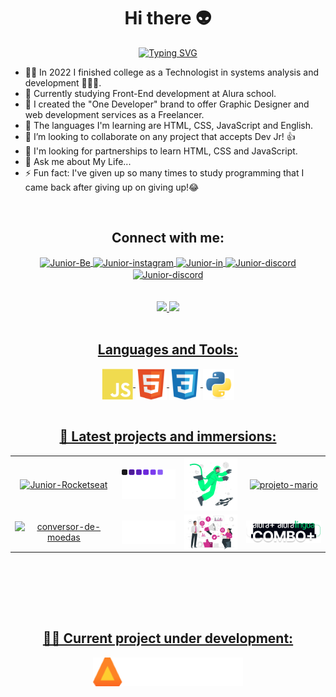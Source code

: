 <h1 align="center">Hi there 👽</h1>
<div align="center">
<a href="https://git.io/typing-svg"><img src="https://readme-typing-svg.demolab.com?font=Fira+Code&size=22&pause=1000&color=F75C7E&width=435&lines=My+name+is+Roberto+Junior+%F0%9F%98%81;Welcome+to+my+GitHub+profile!%F0%9F%96%96" alt="Typing SVG" /></a>
</div>
<div align="center">
  <ul align="left" list-style="none">
       <li><tr>🧑‍🚀 In 2022 I finished college as a Technologist in systems analysis and development 👨🏻‍🎓.
       <li><tr>📖 Currently studying Front-End development at Alura school.
       <li><tr>🔭 I created the "One Developer" brand to offer Graphic Designer and web development services as a Freelancer.</tr></li>
       <li><tr>🌱 The languages I'm learning are HTML, CSS, JavaScript and English.</tr></li>
       <li><tr>👯 I’m looking to collaborate on any project that accepts Dev Jr! 👍</tr></li>
       <li><tr>🤔 I'm looking for partnerships to learn HTML, CSS and JavaScript.</tr></li>
       <li><tr>💬 Ask me about My Life...</tr></li>
       <li><tr>⚡ Fun fact: I've given up so many times to study programming that I came back after giving up on giving up!😂 </tr></li>
  </ul>
</div>
<!-- <h4 align="center"> 👽 FIY: You followed me, I follow you... you unfollowed me, I also unfollowed you...<br>
  Reciprocity my friend❤️‍🔥</h3> -->
    
<!-- <h4 align="center"> 👽 FIY: You followed me, I follow you... you unfollowed me, I also unfollowed you...<br>
  Reciprocity my friend❤️‍🔥</h3> -->
<br>

<h2 align="center">Connect with me:</h3>


<div align="center"> 
  <a href="https://behance.com/robertojunnior" target="_blank" rel="external">
  <img align="center" alt="Junior-Be" width="50px" src="https://cdn-icons-png.flaticon.com/512/3670/3670094.png">
  <a href="https://instagram.com/_onedeveloper" target="_blank" rel="external">
  <img align="center" alt="Junior-instagram" width="50px" src="https://cdn-icons-png.flaticon.com/512/3955/3955024.png">
  <a href="https://linkedin.com/in/roberto-r-junior/" target="_blank" rel="external">
  <img align="center" alt="Junior-in" width="50px" src="https://cdn-icons-png.flaticon.com/512/4494/4494498.png">
  <a href="https://discord.gg/e9SU4WNz" target="_blank" rel="external">
  <img align="center" alt="Junior-discord" width="50px" src="https://cdn-icons-png.flaticon.com/512/3670/3670157.png">

  <a href="mailto:roberjunior.dev@gmail.com" target="_blank" rel="external">
  <img align="center" alt="Junior-discord" width="50px" src="https://cdn-icons-png.flaticon.com/512/552/552486.png">
</div>

<br> 
<br>

<div align="center">
  <a href="https://github.com/robertojunnior">
  <img width="39%" src="https://github-readme-stats.vercel.app/api?username=robertojunnior&show_icons=true&theme=dracula&include_all_commits=true&count_private=true"/>
  <img width="35%" src="https://github-readme-stats.vercel.app/api/top-langs/?username=robertojunnior&layout=compact&langs_count=7&theme=dracula"/>
</div>

<br> 

<h2 align="center">Languages and Tools:</h3>
<div align="center"> 
  <a href="https://github.com/robertojunnior/alura" target="_blank" rel="noopener noreferrer">
  <img align="center" alt="Junior-Js" width="50px" src="https://raw.githubusercontent.com/devicons/devicon/master/icons/javascript/javascript-plain.svg">
  
  <a href="https://github.com/robertojunnior/alura" target="_blank" rel="external">
  <img align="center" alt="Junior-HTML" width="50px" src="https://raw.githubusercontent.com/devicons/devicon/master/icons/html5/html5-original.svg">
  
  <a href="https://github.com/robertojunnior/alura" target="_blank" rel="external">
  <img align="center" alt="Junior-CSS" width="50px" src="https://raw.githubusercontent.com/devicons/devicon/master/icons/css3/css3-original.svg">
  
  <a href="https://github.com/robertojunnior/python" target="_blank" rel="external">
  <img align="center" alt="Junior-Python" width="50px" src="https://raw.githubusercontent.com/devicons/devicon/master/icons/python/python-original.svg">
</div>

  <!-- <div align="center">
  <a href="https://git.io/streak-stats"><img src="https://streak-stats.demolab.com?user=robertojunnior&theme=dracula&hide_border=false"/></a>
  </div> -->

<br>
<h2 align="center">🚀 Latest projects and immersions:</h2>



<table height="220px" align="center">
  <tr>
    <td align="center">
        <a rel="external" href="https://robertojunnior.github.io/nlw_e_sports/" target="_blank">
        <img align="center" alt="Junior-Rocketseat" width="100px" src="https://global-uploads.webflow.com/61d83a2ebb0ae01ab96e841a/630ced17a99fbd99b6169b52_Logo-NLW-eSports.svg" target="_blank" rel="external">
        </a>
    </td>
    <td align="center">
        <a rel="external" href="https://robertojunnior.github.io/nlw-setup/" target="_blank">
        <img align="center" alt="Junior-Rocketseat" width="100px" src="https://raw.githubusercontent.com/robertojunnior/robertojunnior/01cf5b307cca1f8d17639b7d6fab4f0d3d604b60/assets/logo.svg" target="_blank" rel="external"></a>
    </td>
    <td align="center">
        <a rel="external" href="https://robertojunnior.github.io/projeto-tela-de-login/" target="_blank">
        <img align="center" alt="tela-login" width="100px" src="https://raw.githubusercontent.com/robertojunnior/projeto-tela-de-login/cb226977e35ee9ad97de31d110a1ca58b8b632c0/assets/img/astronaut.svg" target="_blank" rel="external"></a>
    </td>
    <td align="center">
        <a rel="external" href="https://robertojunnior.github.io/projeto-mario/" target="_blank">
        <img align="center" alt="projeto-mario" width="70px" src="https://github.com/robertojunnior/projeto-mario/blob/main/src/imagens/logo-chapeu-mario.png?raw=true" target="_blank" rel="external"></a>
    </td>
  </tr>
  <tr>
    <td align="center">
        <a rel="external" href="https://github.com/robertojunnior/conversor-de-moedas/" target="_blank">
        <img align="center" alt="conversor-de-moedas" width="100px" src="https://github.com/robertojunnior/conversor-de-moedas/blob/main/imagens/icone-moeda.png?raw=true" target="_blank" rel="external"></a>
    </td>
    <td align="center">
        <a rel="external" href="https://github.com/robertojunnior/jazz-school/" target="_blank">
        <img align="center" alt="jazz-school" width="100px" src="https://raw.githubusercontent.com/robertojunnior/jazz-school/a0eb2dd78a4fb055b75c59674838fdc570c21434/img/logo-white.svg" target="_blank" rel="external"></a>
    </td>
    <td align="center">
          <a rel="external" href="https://github.com/robertojunnior/alura/" target="_blank">
        <img align="center" alt="jazz-school" width="100px" src="https://raw.githubusercontent.com/robertojunnior/alura/9c79f47b49bdd94d87398d5e01224401a01901d6/portfolio-alura/assets/img.svg" target="_blank" rel="external"></a>
    </td>
    <td align="center">
        <a rel="external" href="https://github.com/robertojunnior/alura/" target="_blank">
        <img align="center" alt="alura-plus" width="130px" src="https://github.com/robertojunnior/alura/blob/main/alura-plus/assets/combo-green.png?raw=true" target="_blank" rel="external">
        </a>
    </td>
  <tr>
</table>


<br>
 
<h2 align="center">🧑‍🚀 Current project under development:</h2>   

<div align="center">
  <a rel="external" href="https://github.com/robertojunnior/alura/" target="_blank">
  <img align="center" alt="alura-book" width="240px" src="https://github.com/robertojunnior/alura/blob/main/alura-book/img/logo-wgite.png?raw=true" target="_blank" rel="external">
  </a>
</div>
    
<br>
<br>  

<!-- <div align="center"> 
  <a href="https://instagram.com/_onedeveloper/" target="_blank"><img src="https://img.shields.io/badge/-Instagram-%23E4405F?style=for-the-badge&logo=instagram&logoColor=white" target="_blank"></a>
  <a href="https://www.twitch.tv/juniorsnoop" target="_blank"><img src="https://img.shields.io/badge/Twitch-9146FF?style=for-the-badge&logo=twitch&logoColor=white" target="_blank"></a>
  <a href="https://discord.com/channels/@roberjunnior#8903" target="_blank"><img src="https://img.shields.io/badge/Discord-7289DA?style=for-the-badge&logo=discord&logoColor=white" target="_blank"></a> 
  <a href = "mailto:roberjunior.dev@gmail.com"><img src="https://img.shields.io/badge/-Gmail-%23333?style=for-the-badge&logo=gmail&logoColor=white" target="_blank"></a>
  <a href="https://www.linkedin.com/in/roberto-r-junior" target="_blank"><img src="https://img.shields.io/badge/-LinkedIn-%230077B5?style=for-the-badge&logo=linkedin&logoColor=white" target="_blank"></a> 
  
</div> -->

